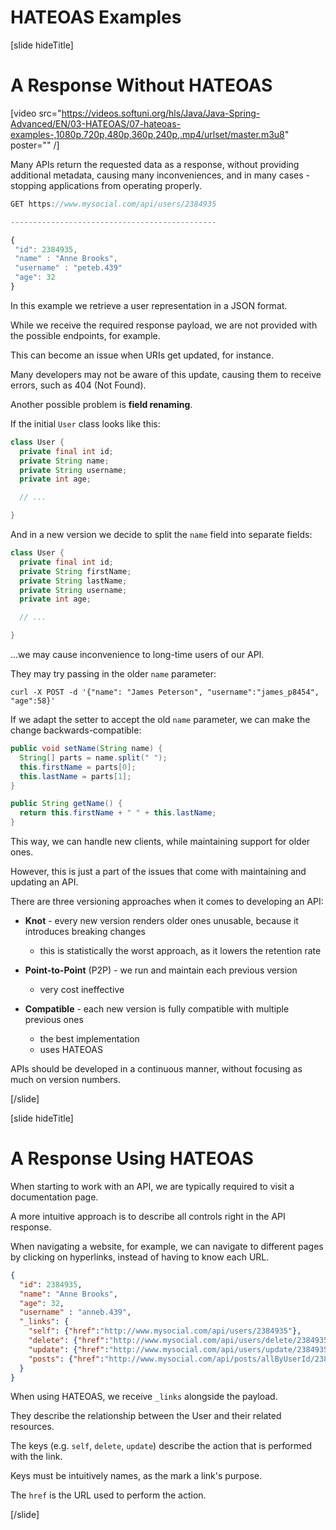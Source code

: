 # HATEOAS Examples

[slide hideTitle]

# A Response Without HATEOAS​

[video src="https://videos.softuni.org/hls/Java/Java-Spring-Advanced/EN/03-HATEOAS/07-hateoas-examples-,1080p,720p,480p,360p,240p,.mp4/urlset/master.m3u8" poster="" /]

Many APIs return the requested data as a response, without providing additional metadata, causing many inconveniences, and in many cases - stopping applications from operating properly.

```js
GET https://www.mysocial.com/api/users/2384935

----------------------------------------------

{​
 "id": 2384935,​
 "name" : "Anne Brooks",​
 "username" : "peteb.439"
 "age": 32 ​
}​
```

In this example we retrieve a user representation in a JSON format.

While we receive the required response payload, we are not provided with the possible endpoints, for example.

This can become an issue when URIs get updated, for instance.

Many developers may not be aware of this update, causing them to receive errors, such as 404 (Not Found).

Another possible problem is **field renaming**.

If the initial `User` class looks like this:

```java
class User {
  private final int id;
  private String name;
  private String username;
  private int age;

  // ...

}
```

And in a new version we decide to split the `name` field into separate fields:

```java
class User {
  private final int id;
  private String firstName;
  private String lastName;
  private String username;
  private int age;

  // ...

}
```

...we may cause inconvenience to long-time users of our API.

They may try passing in the older `name` parameter:

```
curl -X POST -d '{"name": "James Peterson", "username":"james_p8454", "age":58}'
```

If we adapt the setter to accept the old `name` parameter, we can make the change backwards-compatible:

```java
public void setName(String name) {
  String[] parts = name.split(" ");
  this.firstName = parts[0];
  this.lastName = parts[1];
}

public String getName() {
  return this.firstName + " " + this.lastName;
}
```

This way, we can handle new clients, while maintaining support for older ones.

However, this is just a part of the issues that come with maintaining and updating an API.

There are three versioning approaches when it comes to developing an API:

- **Knot** - every new version renders older ones unusable, because it introduces breaking changes
  * this is statistically the worst approach, as it lowers the retention rate

- **Point-to-Point** (P2P) - we run and maintain each previous version
  * very cost ineffective

- **Compatible** - each new version is fully compatible with multiple previous ones
  * the best implementation
  * uses HATEOAS

APIs should be developed in a continuous manner, without focusing as much on version numbers.

[/slide]

[slide hideTitle]

# A Response Using HATEOAS​

When starting to work with an API, we are typically required to visit a documentation page.

A more intuitive approach is to describe all controls right in the API response.

When navigating a website, for example, we can navigate to different pages by clicking on hyperlinks, instead of having to know each URL.

```json
{
  "id": 2384935,
  "name": "Anne Brooks",
  "age": 32,
  "username" : "anneb.439",​
  "_links": { ​
    "self": {"href":"http://www.mysocial.com/api/users/2384935"},​
    "delete": {"href":"http://www.mysocial.com/api/users/delete/2384935"},​
    "update": {"href":"http://www.mysocial.com/api/users/update/2384935"},​
    "posts": {"href":"http://www.mysocial.com/api/posts/allByUserId/2384935"}​
  } ​
}​
```

When using HATEOAS, we receive `_links` alongside the payload.

They describe the relationship between the User and their related resources.

The keys (e.g. `self`, `delete`, `update`) describe the action that is performed with the link.

Keys must be intuitively names, as the mark a link's purpose.

The `href` is the URL used to perform the action.

[/slide]
